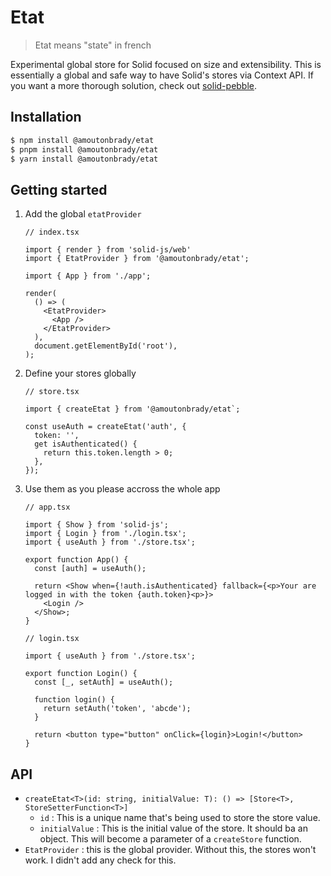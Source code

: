 # Etat

> Etat means "state" in french

Experimental global store for Solid focused on size and extensibility.
This is essentially a global and safe way to have Solid's stores via Context API.
If you want a more thorough solution, check out [solid-pebble](https://github.com/lxsmnsyc/solid-pebble).

## Installation

```bash
$ npm install @amoutonbrady/etat
$ pnpm install @amoutonbrady/etat
$ yarn install @amoutonbrady/etat
```

## Getting started

1. Add the global `etatProvider`
   ```tsx
   // index.tsx

   import { render } from 'solid-js/web'
   import { EtatProvider } from '@amoutonbrady/etat';

   import { App } from './app';

   render(
     () => (
       <EtatProvider>
         <App />
       </EtatProvider>
     ), 
     document.getElementById('root'),
   );
   ```

2. Define your stores globally
   ```tsx
   // store.tsx

   import { createEtat } from '@amoutonbrady/etat`;

   const useAuth = createEtat('auth', {
     token: '',
     get isAuthenticated() {
       return this.token.length > 0;
     },
   });
   ```

3. Use them as you please accross the whole app
   ```tsx
   // app.tsx

   import { Show } from 'solid-js';
   import { Login } from './login.tsx';
   import { useAuth } from './store.tsx';

   export function App() {
     const [auth] = useAuth();

     return <Show when={!auth.isAuthenticated} fallback={<p>Your are logged in with the token {auth.token}<p>}>
       <Login />
     </Show>;
   }

   // login.tsx

   import { useAuth } from './store.tsx';

   export function Login() {
     const [_, setAuth] = useAuth();

     function login() {
       return setAuth('token', 'abcde');
     }

     return <button type="button" onClick={login}>Login!</button>
   }
   ```

## API

- `createEtat<T>(id: string, initialValue: T): () => [Store<T>, StoreSetterFunction<T>]`
  - `id` : This is a unique name that's being used to store the store value.
  - `initialValue` : This is the initial value of the store. It should ba an object. This will become a parameter of a `createStore` function.
- `EtatProvider` : this is the global provider. Without this, the stores won't work. I didn't add any check for this.
